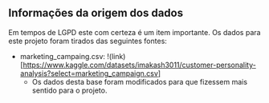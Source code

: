 ## Informações da origem dos dados

Em tempos de LGPD este com certeza é um item importante.
Os dados para este projeto foram tirados das seguintes fontes:
 - marketing_campaing.csv: !(link)[https://www.kaggle.com/datasets/imakash3011/customer-personality-analysis?select=marketing_campaign.csv]
   - Os dados desta base foram modificados para que fizessem mais sentido para o projeto.
